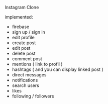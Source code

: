Instagram Clone

implemented: 
- firebase
- sign up / sign in
- edit profile
- create post
- edit post 
- delete post
- comment post
- mentions ( link to profil )
- hashtags ( and you can display linked post ) 
- direct messages
- notifications
- search users
- likes
- following / followers
